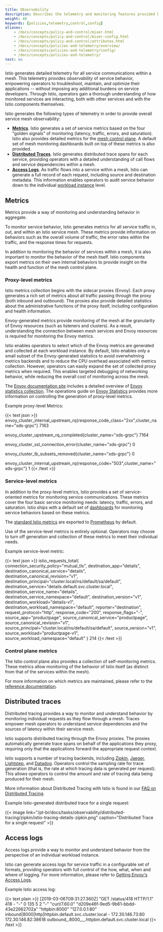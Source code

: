 ```yaml
---
title: Observability
description: Describes the telemetry and monitoring features provided by Istio.
weight: 40
keywords: [policies,telemetry,control,config]
aliases:
    - /docs/concepts/policy-and-control/mixer.html
    - /docs/concepts/policy-and-control/mixer-config.html
    - /docs/concepts/policy-and-control/attributes.html
    - /docs/concepts/policies-and-telemetry/overview/
    - /docs/concepts/policies-and-telemetry/config/
    - /docs/concepts/policies-and-telemetry/
test: no
---
```


Istio generates detailed telemetry for all service communications within a mesh. This telemetry provides *observability* of service behavior,
empowering operators to troubleshoot, maintain, and optimize their applications -- without imposing any additional burdens on service developers. Through
Istio, operators gain a thorough understanding of how monitored services are interacting, both with other services and with the Istio components themselves.

Istio generates the following types of telemetry in order to provide overall service mesh observability:

- [**Metrics**](#metrics). Istio generates a set of service metrics based on the four "golden signals" of monitoring (latency, traffic, errors, and
  saturation). Istio also provides detailed metrics for the [mesh control plane](/pt-br/docs/ops/deployment/architecture/).
  A default set of mesh monitoring dashboards built on top of these metrics is also provided.
- [**Distributed Traces**](#distributed-traces). Istio generates distributed trace spans for each service, providing operators with a detailed understanding
  of call flows and service dependencies within a mesh.
- [**Access Logs**](#access-logs). As traffic flows into a service within a mesh, Istio can generate a full record of each request, including source and
  destination metadata. This information enables operators to audit service behavior down to the individual
  [workload instance](/pt-br/docs/reference/glossary/#workload-instance) level.

## Metrics

Metrics provide a way of monitoring and understanding behavior in aggregate.

To monitor service behavior, Istio generates metrics for all service traffic in, out, and within an Istio service mesh. These metrics provide information on
behaviors such as the overall volume of traffic, the error rates within the traffic, and the response times for requests.

In addition to monitoring the behavior of services within a mesh, it is also important to monitor the behavior of the mesh itself. Istio components export
metrics on their own internal behaviors to provide insight on the health and function of the mesh control plane.

### Proxy-level metrics

Istio metrics collection begins with the sidecar proxies (Envoy). Each proxy generates a rich set of metrics about all traffic passing through the proxy (both
inbound and outbound). The proxies also provide detailed statistics about the administrative functions of the proxy itself, including configuration and health
information.

Envoy-generated metrics provide monitoring of the mesh at the granularity of Envoy resources (such as listeners and clusters). As a result, understanding the
connection between mesh services and Envoy resources is required for monitoring the Envoy metrics.

Istio enables operators to select which of the Envoy metrics are generated and collected at each workload instance. By default, Istio enables only a small
subset of the Envoy-generated statistics to avoid overwhelming metrics backends and to reduce the CPU overhead associated with metrics collection. However,
operators can easily expand the set of collected proxy metrics when required. This enables targeted debugging of networking behavior, while reducing the
overall cost of monitoring across the mesh.

The [Envoy documentation site](https://www.envoyproxy.io/docs/envoy/latest/) includes a detailed overview of [Envoy statistics collection](https://www.envoyproxy.io/docs/envoy/latest/intro/arch_overview/observability/statistics.html?highlight=statistics).
The operations guide on [Envoy Statistics](/pt-br/docs/ops/diagnostic-tools/proxy-cmd/) provides more information on controlling the generation of proxy-level metrics.

Example proxy-level Metrics:

{{< text json >}}
envoy_cluster_internal_upstream_rq{response_code_class="2xx",cluster_name="xds-grpc"} 7163

envoy_cluster_upstream_rq_completed{cluster_name="xds-grpc"} 7164

envoy_cluster_ssl_connection_error{cluster_name="xds-grpc"} 0

envoy_cluster_lb_subsets_removed{cluster_name="xds-grpc"} 0

envoy_cluster_internal_upstream_rq{response_code="503",cluster_name="xds-grpc"} 1
{{< /text >}}

### Service-level metrics

In addition to the proxy-level metrics, Istio provides a set of service-oriented metrics for monitoring service communications. These metrics cover the four
basic service monitoring needs: latency, traffic, errors, and saturation. Istio ships with a default set of
[dashboards](/pt-br/docs/tasks/observability/metrics/using-istio-dashboard/) for monitoring service behaviors based on these metrics.

The [standard Istio metrics](/pt-br/docs/reference/config/policy-and-telemetry/metrics/) are
exported to [Prometheus](/pt-br/docs/reference/config/policy-and-telemetry/adapters/prometheus/) by default.

Use of the service-level metrics is entirely optional. Operators may choose to turn off generation and collection of these metrics to meet their individual
needs.

Example service-level metric:

{{< text json >}}
istio_requests_total{
  connection_security_policy="mutual_tls",
  destination_app="details",
  destination_canonical_service="details",
  destination_canonical_revision="v1",
  destination_principal="cluster.local/ns/default/sa/default",
  destination_service="details.default.svc.cluster.local",
  destination_service_name="details",
  destination_service_namespace="default",
  destination_version="v1",
  destination_workload="details-v1",
  destination_workload_namespace="default",
  reporter="destination",
  request_protocol="http",
  response_code="200",
  response_flags="-",
  source_app="productpage",
  source_canonical_service="productpage",
  source_canonical_revision="v1",
  source_principal="cluster.local/ns/default/sa/default",
  source_version="v1",
  source_workload="productpage-v1",
  source_workload_namespace="default"
} 214
{{< /text >}}

### Control plane metrics

The Istio control plane also provides a collection of self-monitoring metrics. These metrics allow monitoring of the behavior
of Istio itself (as distinct from that of the services within the mesh).

For more information on which metrics are maintained, please refer to the [reference documentation](/pt-br/docs/reference/commands/pilot-discovery/#metrics).

## Distributed traces

Distributed tracing provides a way to monitor and understand behavior by monitoring individual requests as they flow through a mesh.
Traces empower mesh operators to understand service dependencies and the sources of latency within their service mesh.

Istio supports distributed tracing through the Envoy proxies. The proxies automatically generate trace spans on behalf of the applications they proxy,
requiring only that the applications forward the appropriate request context.

Istio supports a number of tracing backends, including [Zipkin](/pt-br/docs/tasks/observability/distributed-tracing/zipkin/),
[Jaeger](/pt-br/docs/tasks/observability/distributed-tracing/jaeger/), [Lightstep](/pt-br/docs/tasks/observability/distributed-tracing/lightstep/), and
[Datadog](https://www.datadoghq.com/blog/monitor-istio-with-datadog/). Operators control the sampling rate for trace generation (that is, the rate at
which tracing data is generated per request). This allows operators to control the amount and rate of tracing data being produced for their mesh.

More information about Distributed Tracing with Istio is found in our [FAQ on Distributed Tracing](/faq/distributed-tracing/).

Example Istio-generated distributed trace for a single request:

{{< image link="/pt-br/docs/tasks/observability/distributed-tracing/zipkin/istio-tracing-details-zipkin.png" caption="Distributed Trace for a single request" >}}

## Access logs

Access logs provide a way to monitor and understand behavior from the perspective of an individual workload instance.

Istio can generate access logs for service traffic in a configurable set of formats, providing operators with full control of the how, what, when and where of
logging. For more information, please refer to [Getting Envoy's Access Logs](/pt-br/docs/tasks/observability/logs/access-log/).

Example Istio access log:

{{< text plain >}}
[2019-03-06T09:31:27.360Z] "GET /status/418 HTTP/1.1" 418 - "-" 0 135 5 2 "-" "curl/7.60.0" "d209e46f-9ed5-9b61-bbdd-43e22662702a" "httpbin:8000" "127.0.0.1:80" inbound|8000|http|httpbin.default.svc.cluster.local - 172.30.146.73:80 172.30.146.82:38618 outbound_.8000_._.httpbin.default.svc.cluster.local
{{< /text >}}
